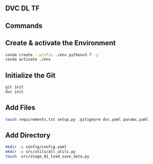 ## DVC DL TF

## Commands

## Create & activate the Environment
```bash
conda create --prefix ./env python=3.7 -y
conda activate ./env
```

## Initialize the Git
```bash
git init
dvc init
```

## Add Files 
```bash
touch requirements.txt setup.py .gitignore dvc.yaml params.yaml
```

## Add Directory
```bash
mkdir -p config/config.yaml
mkdir -p src/utils/all_utils.py
touch  src/stage_01_load_save_data.py
```